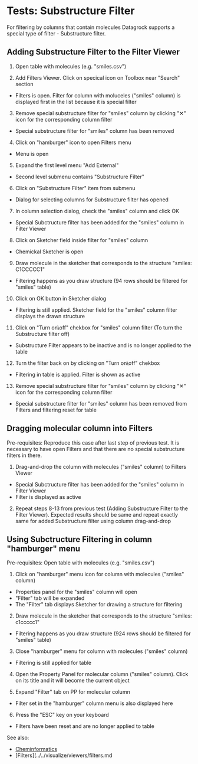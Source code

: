<!-- TITLE: Tests: Substructure Filter -->
<!-- SUBTITLE: -->

# Tests: Substructure Filter

For filtering by columns that contain molecules Datagrock supports a special type of filter - Substructure filter.

## Adding Substructure Filter to the Filter Viewer

1. Open table with molecules (e.g. "smiles.csv")

2. Add Filters Viewer. Click on specical icon on Toolbox near "Search" section

* Filters is open. Filter for column with moluceles ("smiles" column) is displayed first in the list because it is special filter

3. Remove special substructure filter for "smiles" column by clicking "✕" icon for the corresponding column filter

* Special substructure filter for "smiles" column has been removed

4. Click on "hamburger" icon to open Filters menu

* Menu is open

5. Expand the first level menu "Add External"

* Second level submenu contains "Substructure Filter"

6. Click on "Substructure Filter" item from submenu

* Dialog for selecting columns for Substructure filter has opened

7. In column selection dialog, check the "smiles" column and click OK

* Special Subctructure filter has been added for the "smiles" column in Filter Viewer

8. Click on Sketcher field inside filter for "smiles" column

* Chemickal Sketcher is open

9. Draw molecule in the sketcher that corresponds to the structure "smiles: C1CCCCC1"

* Filtering happens as you draw structure (94 rows should be filtered for "smiles" table)

10. Click on OK button in Sketcher dialog

* Filtering is still applied. Sketcher field for the "smiles" column filter displays the drawn structure

11. Click on "Turn on\off" chekbox for "smiles" column filter (To turn the Substructure filter off)

* Substructure Filter appears to be inactive and is no longer applied to the table

12. Turn the filter back on by clicking on "Turn on\off" chekbox

* Filtering in table is applied. Filter is shown as active

13. Remove special substructure filter for "smiles" column by clicking "✕" icon for the corresponding column filter

* Special substructure filter for "smiles" column has been removed from Filters and filtering reset for table

## Dragging molecular column into Filters

Pre-requisites: Reproduce this case after last step of previous test. It is necessary to have open Filters and that there are no special substructure filters in there.

1. Drag-and-drop the column with molecules ("smiles" column) to Filters Viewer

* Special Subctructure filter has been added for the "smiles" column in Filter Viewer
* Filter is displayed as active

2. Repeat steps 8-13 from previous test (Adding Substructure Filter to the Filter Viewer). Expected results should be same and repeat exactly same for added Substructure filter using column drag-and-drop

## Using Subctructure Filtering in column "hamburger" menu

Pre-requisites: Open table with molecules (e.g. "smiles.csv")

1. Click on "hamburger" menu icon for column with molecules ("smiles" column) 

* Properties panel for the "smiles" column will open
* "Filter" tab will be expanded
* The "Filter" tab displays Sketcher for drawing a structure for filtering 

2. Draw molecule in the sketcher that corresponds to the structure "smiles: c1ccccc1"

* Filtering happens as you draw structure (924 rows should be filtered for "smiles" table)

3. Close "hamburger" menu for column with molecules ("smiles" column)

* Filtering is still applied for table

4. Open the Property Panel for molecular column ("smiles" column). Click on its title and it will become the current object

5. Expand "Filter" tab on PP for molecular column

* Filter set in the "hamburger" column menu is also displayed here

6. Press the "ESC" key on your keyboard

* Filters have been reset and are no longer applied to table


See also:

* [Cheminformatics](../../domains/chem/cheminformatics.md)
* [Filters](../../visualize/viewers/filters.md
